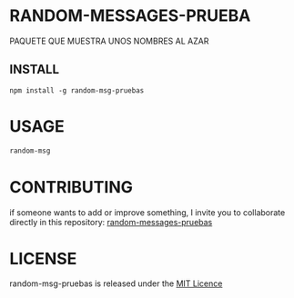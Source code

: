 # RANDOM-MESSAGES-PRUEBA
PAQUETE QUE MUESTRA UNOS NOMBRES AL AZAR

## INSTALL
```npm
npm install -g random-msg-pruebas
```
# USAGE
```bash
random-msg
```

# CONTRIBUTING
if someone wants to add or improve something, I invite you to collaborate directly in this repository: [random-messages-pruebas](https://github.com/ivanrojo07/random-messages-prueba.git)

# LICENSE
random-msg-pruebas is released under the [MIT Licence](https://opensource.org/licenses/MIT)